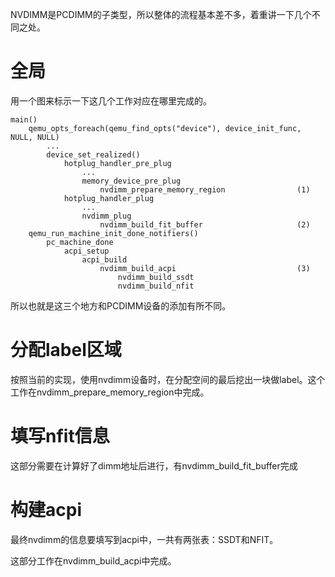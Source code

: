 NVDIMM是PCDIMM的子类型，所以整体的流程基本差不多，着重讲一下几个不同之处。

# 全局

用一个图来标示一下这几个工作对应在哪里完成的。

```
main()
    qemu_opts_foreach(qemu_find_opts("device"), device_init_func, NULL, NULL)
        ...
        device_set_realized()
            hotplug_handler_pre_plug
                ...
                memory_device_pre_plug
                    nvdimm_prepare_memory_region                (1)
            hotplug_handler_plug
                ...
                nvdimm_plug
                    nvdimm_build_fit_buffer                     (2)
    qemu_run_machine_init_done_notifiers()
        pc_machine_done
            acpi_setup
                acpi_build
                    nvdimm_build_acpi                           (3)
                        nvdimm_build_ssdt
                        nvdimm_build_nfit
```

所以也就是这三个地方和PCDIMM设备的添加有所不同。

# 分配label区域

按照当前的实现，使用nvdimm设备时，在分配空间的最后挖出一块做label。这个工作在nvdimm_prepare_memory_region中完成。

# 填写nfit信息

这部分需要在计算好了dimm地址后进行，有nvdimm_build_fit_buffer完成

# 构建acpi

最终nvdimm的信息要填写到acpi中，一共有两张表：SSDT和NFIT。

这部分工作在nvdimm_build_acpi中完成。

